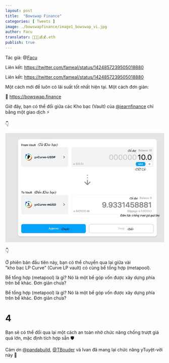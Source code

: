 ```yaml
---
layout: post
title:  "Bowswap Finance"
categories: [ Tweets ]
image: ./bowswapfinance/image1_bowswap_vi.jpg
author: Facu
translator: 🤖💵💵💰💰.eth
publish: true
---
```


Tác giả: @[Facu](https://twitter.com/fameal)

Liên kết: https://twitter.com/fameal/status/1424857239505018880

Liên kết: https://twitter.com/fameal/status/1424857239505018880

Một cách mới để luôn có lãi suất tốt nhất hiện tại. Một cách đơn giản:

🏹 https://bowswap.finance

Giờ đây, bạn có thể đổi giữa các Kho bạc (Vault) của [@iearnfinance](https://twitter.com/iearnfinance) chỉ bằng một giao dịch ⚡️

👇

![](image1_bowswap_vi.jpg)

👇

Ở phiên bản đầu tiên này, bạn có thể chuyển qua lại giữa vài "kho&nbsp;bạc&nbsp;LP&nbsp;Curve" (Curve&nbsp;LP&nbsp;vault) có cùng bể tổng hợp (metapool).

Bể tổng hợp (metapool) là gì? Nó là một bể góp vốn được xây dựng phía trên bể khác. Đơn giản chưa?

Bể tổng hợp (metapool) là gì? Nó là một bể góp vốn được xây dựng phía trên bể khác. Đơn giản chưa?

# 4

Bạn sẽ có thể đổi qua lại một cách an toàn nhờ chức năng chống trượt giá quá lớn, mặc định tích hợp sẵn 🛡️

Cảm ơn [@pandabuild](https://twitter.com/pandabuild), [@TBouder](https://twitter.com/TBouder) và Ivan đã mang lại chức năng yTuyệt-vời này 🚀
